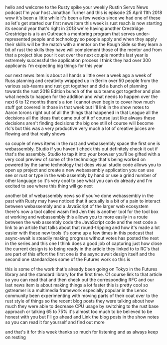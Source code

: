   
hello and welcome to the Rusty spike your weekly Rustin Servo News podcast I'm your host Jonathan Turner and this is episode 25 April 11th 2018 wow it's been a little while it's been a few weeks since we had one of these so let's get started our first news item this week is rust reach is now starting its second year that's right in 2018 we're having another Crestridge Crestridge is a is an Outreach a mentoring program that serves under-represented people and technology so people apply and when they apply their skills will be the match with a mentor on the Rough Side so they learn a bit of rust the skills they have will complement those of the mentor and from that a project blue pour it out over the next couple months last year is extremely successful the application process I think they had over 300 applicants I'm expecting big things for this year

  
our next news item is about all hands a little over a week ago a week of Russ planning and creativity wrapped up in Berlin over 50 people from the various sub-teams and rust got together and did a bunch of planning towards the rust 2018 Edition bunch of the sub teams got together and plan what needs to happen for the addition and what needs to happen over the next 6 to 12 months there's a ton I cannot even begin to cover how much stuff got covered in those in that week but I'll link in the show notes to Aaron torons right out of all the things that happened in that League all the decisions all the ideas that came out of it of course just like always these decisions aren't finding decisions the big one still of course will become rlc's but this was a very productive very much a lot of creative juices are flowing and that really shows

  
so couple of news items in the rust and webassembly space the first one is webassembly. Studio if you haven't check this out definitely check it out if that's the assembly. Studio to tap it into your browser you'll be gifted with a very cool preview of some of the technology that's being worked on powered by the same technology that does visual studio code allows you to open up project and create a new webassembly application you can use see or rust or type in the web assembly by hand or use a grind number of other language so it's very cool to see what you can do already and I'm excited to see where this thing will go next

  
another bit of webassembly news so if you've done webassembly in the past with Rusty may have noticed that it actually is a bit of a pain to interact between webassembly and a JavaScript of the larger web ecosystem there's now a tool called wasm find Jen this is another tool for the tool box at working and webassembly this allows you to more easily in a route between the web assembly code the JavaScript code and the rest code a link to an article that talks about that round-tripping and how it's made a lot easier with these new tools it's come up a few times in this podcast that async-await is steadily making progress without votes has posted the next in the series and this one I think does a good job of capturing just how close the current design is to being ready in the article they linked to to RC's that are part of this effort the first one is the async await design itself and the second one standardizes some of the Futures work so this is

  
this is some of the work that's already been going on Tokyo in the Futures library and the standard library for the first time. Of course link to that article so you can read that and then check out the corresponding RFC and our last news item is about making things a lot faster this is pretty cool so gstreamer is a multimedia framework especially popular in the Lenox community been experimenting with moving parts of their coat over to the rust style of things so the recent blog posts they were talking about how much they were able to decrease CPU usage by switching to the rust base approach or talking 65 to 75% it's almost too much to be believed to be honest with you but I'll go ahead and Link the blog posts in the show notes so you can read it for yourself and find out more

  
and that's it for this week thanks so much for listening and as always keep on resting